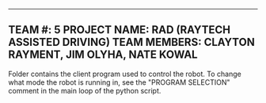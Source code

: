 -----------------------------------------------------
TEAM #: 5
PROJECT NAME: RAD (RAYTECH ASSISTED DRIVING)
TEAM MEMBERS: CLAYTON RAYMENT, JIM OLYHA, NATE KOWAL
-----------------------------------------------------

Folder contains the client program used to control the robot. To change what mode the robot
is running in, see the "PROGRAM SELECTION" comment in the main loop of the python script.
